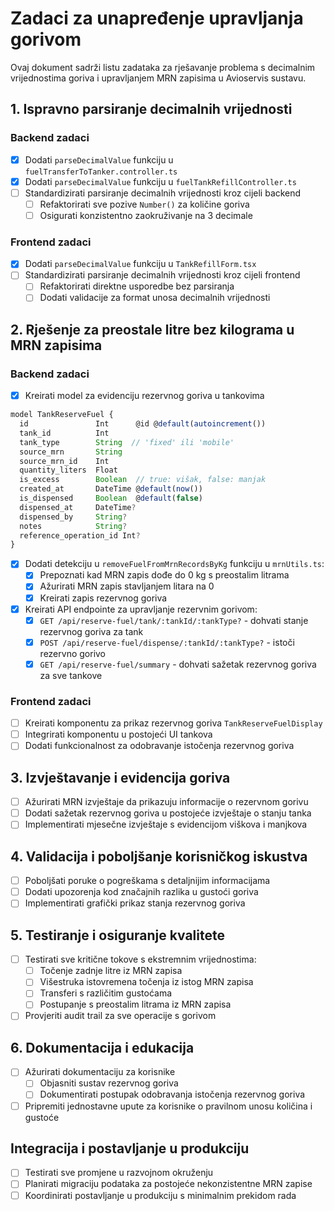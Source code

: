 # Zadaci za unapređenje upravljanja gorivom

Ovaj dokument sadrži listu zadataka za rješavanje problema s decimalnim vrijednostima goriva i upravljanjem MRN zapisima u Avioservis sustavu.

## 1. Ispravno parsiranje decimalnih vrijednosti

### Backend zadaci
- [x] Dodati `parseDecimalValue` funkciju u `fuelTransferToTanker.controller.ts`
- [x] Dodati `parseDecimalValue` funkciju u `fuelTankRefillController.ts`
- [ ] Standardizirati parsiranje decimalnih vrijednosti kroz cijeli backend
  - [ ] Refaktorirati sve pozive `Number()` za količine goriva
  - [ ] Osigurati konzistentno zaokruživanje na 3 decimale

### Frontend zadaci
- [x] Dodati `parseDecimalValue` funkciju u `TankRefillForm.tsx`
- [ ] Standardizirati parsiranje decimalnih vrijednosti kroz cijeli frontend
  - [ ] Refaktorirati direktne usporedbe bez parsiranja
  - [ ] Dodati validacije za format unosa decimalnih vrijednosti

## 2. Rješenje za preostale litre bez kilograma u MRN zapisima

### Backend zadaci
- [x] Kreirati model za evidenciju rezervnog goriva u tankovima
```typescript
model TankReserveFuel {
  id               Int      @id @default(autoincrement())
  tank_id          Int
  tank_type        String  // 'fixed' ili 'mobile'
  source_mrn       String
  source_mrn_id    Int
  quantity_liters  Float
  is_excess        Boolean  // true: višak, false: manjak
  created_at       DateTime @default(now())
  is_dispensed     Boolean  @default(false)
  dispensed_at     DateTime?
  dispensed_by     String?
  notes            String?
  reference_operation_id Int?
}
```

- [x] Dodati detekciju u `removeFuelFromMrnRecordsByKg` funkciju u `mrnUtils.ts`:
  - [x] Prepoznati kad MRN zapis dođe do 0 kg s preostalim litrama
  - [x] Ažurirati MRN zapis stavljanjem litara na 0
  - [x] Kreirati zapis rezervnog goriva

- [x] Kreirati API endpointe za upravljanje rezervnim gorivom:
  - [x] `GET /api/reserve-fuel/tank/:tankId/:tankType?` - dohvati stanje rezervnog goriva za tank
  - [x] `POST /api/reserve-fuel/dispense/:tankId/:tankType?` - istoči rezervno gorivo
  - [x] `GET /api/reserve-fuel/summary` - dohvati sažetak rezervnog goriva za sve tankove

### Frontend zadaci
- [ ] Kreirati komponentu za prikaz rezervnog goriva `TankReserveFuelDisplay`
- [ ] Integrirati komponentu u postojeći UI tankova
- [ ] Dodati funkcionalnost za odobravanje istočenja rezervnog goriva

## 3. Izvještavanje i evidencija goriva

- [ ] Ažurirati MRN izvještaje da prikazuju informacije o rezervnom gorivu
- [ ] Dodati sažetak rezervnog goriva u postojeće izvještaje o stanju tanka
- [ ] Implementirati mjesečne izvještaje s evidencijom viškova i manjkova

## 4. Validacija i poboljšanje korisničkog iskustva

- [ ] Poboljšati poruke o pogreškama s detaljnijim informacijama
- [ ] Dodati upozorenja kod značajnih razlika u gustoći goriva
- [ ] Implementirati grafički prikaz stanja rezervnog goriva

## 5. Testiranje i osiguranje kvalitete

- [ ] Testirati sve kritične tokove s ekstremnim vrijednostima:
  - [ ] Točenje zadnje litre iz MRN zapisa
  - [ ] Višestruka istovremena točenja iz istog MRN zapisa
  - [ ] Transferi s različitim gustoćama
  - [ ] Postupanje s preostalim litrama iz MRN zapisa

- [ ] Provjeriti audit trail za sve operacije s gorivom

## 6. Dokumentacija i edukacija

- [ ] Ažurirati dokumentaciju za korisnike
  - [ ] Objasniti sustav rezervnog goriva
  - [ ] Dokumentirati postupak odobravanja istočenja rezervnog goriva

- [ ] Pripremiti jednostavne upute za korisnike o pravilnom unosu količina i gustoće

## Integracija i postavljanje u produkciju

- [ ] Testirati sve promjene u razvojnom okruženju
- [ ] Planirati migraciju podataka za postojeće nekonzistentne MRN zapise 
- [ ] Koordinirati postavljanje u produkciju s minimalnim prekidom rada
